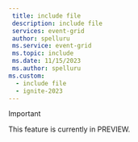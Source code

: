 ```yaml
---
 title: include file
 description: include file
 services: event-grid
 author: spelluru
 ms.service: event-grid
 ms.topic: include
 ms.date: 11/15/2023
 ms.author: spelluru
ms.custom:
  - include file
  - ignite-2023
---
```


> [!IMPORTANT]
> This feature is currently in PREVIEW.
